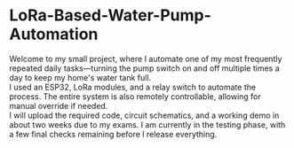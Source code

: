 # LoRa-Based-Water-Pump-Automation
Welcome to my small project, where I automate one of my most frequently repeated daily tasks—turning the pump switch on and off multiple times a day to keep my home's water tank full.  
I used an ESP32, LoRa modules, and a relay switch to automate the process. The entire system is also remotely controllable, allowing for manual override if needed.  
I will upload the required code, circuit schematics, and a working demo in about two weeks due to my exams. I am currently in the testing phase, with a few final checks remaining before I release everything.  

